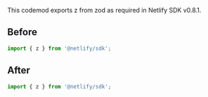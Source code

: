 This codemod exports z from zod as required in Netlify SDK v0.8.1.

## Before

```jsx
import { z } from '@netlify/sdk';
```

## After

```jsx
import { z } from '@netlify/sdk';
```
